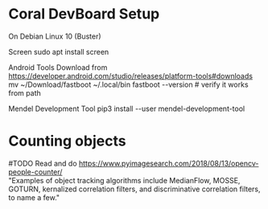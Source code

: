 # Coral DevBoard Setup
On Debian Linux 10 (Buster)

Screen
sudo apt install screen

Android Tools
Download from https://developer.android.com/studio/releases/platform-tools#downloads
mv ~/Download/fastboot ~/.local/bin
fastboot --version # verify it works from path

Mendel Development Tool
pip3 install --user mendel-development-tool

# Counting objects

#TODO Read and do https://www.pyimagesearch.com/2018/08/13/opencv-people-counter/  
"Examples of object tracking algorithms include MedianFlow, MOSSE, GOTURN, kernalized correlation filters, and discriminative correlation filters, to name a few."


